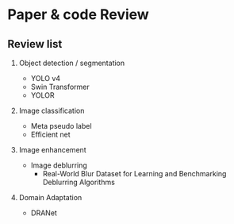 # Paper & code Review
## Review list
1.	Object detection / segmentation
    - YOLO v4
    - Swin Transformer
    - YOLOR
    
2.	Image classification
    - Meta pseudo label
    - Efficient net

3. Image enhancement
    - Image deblurring
        - Real-World Blur Dataset for Learning and Benchmarking Deblurring Algorithms
  
4. Domain Adaptation
    - DRANet

